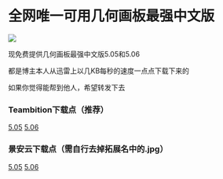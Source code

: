 # 全网唯一可用几何画板最强中文版

<img src="https://raw.githubusercontent.com/trs88244/trs88244.github.io/master/1.png">

现免费提供几何画板最强中文版5.05和5.06

都是博主本人从迅雷上以几KB每秒的速度一点点下载下来的

如果你觉得能帮到他人，希望转发下去

### Teambition下载点（推荐）

<a href="https://www.teambition.com/project/58d278f86e23f2d91eb5f496/works/58d278f86e23f2d91eb5f497/work/58d27a2c719f8aa9680d44a3">5.05</a>
<a href="https://www.teambition.com/project/58d278f86e23f2d91eb5f496/works/58d278f86e23f2d91eb5f497/work/58d27a2c719f8aa9680d44a4">5.06</a>

### 景安云下载点（需自行去掉拓展名中的.jpg）
<a href="http://server1.kuaiyunds.com/server1/几何画板5.05最强中文版.exe.jpg">5.05</a>
<a href="http://server1.kuaiyunds.com/server1/几何画板5.06最强中文版.exe.jpg">5.06</a>
